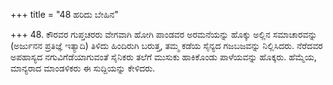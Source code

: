 +++
title = "48 ಹರಿದು ಬೇಹಿನ"

+++
48. ಕೌರವರ ಗುಪ್ತಚರರು ವೇಗವಾಗಿ ಹೋಗಿ ಪಾಂಡವರ ಅರಮನೆಯನ್ನು ಹೊಕ್ಕು ಅಲ್ಲಿನ ಸಮಾಚಾರವನ್ನು (ಅರ್ಜುನನ ಪ್ರತಿಜ್ಞೆ ಇತ್ಯಾದಿ) ತಿಳಿದು ಹಿಂದಿರುಗಿ ಬರುತ್ತ, ತಮ್ಮ ಕಡೆಯ ಸೈನ್ಯದ ಗಜಬಜವನ್ನು ನಿಲ್ಲಿಸಿದರು. ನೆರೆದವರ ಅಪಹಾಸ್ಯದ ನಗುವಿಗೆಡೆಯಾಗುವಂತೆ ಸೈನಿಕರು ತಲೆಗೆ ಮುಸುಕು ಹಾಕಿಕೊಂಡು ಪಾಳೆಯವನ್ನು ಹೊಕ್ಕರು. ಹೆಮ್ಮೆಯ, ಮಾನ್ಯರಾದ ಮಾಂಡಳಿಕರು ಈ ಸುದ್ದಿಯನ್ನು ಕೇಳಿದರು.
